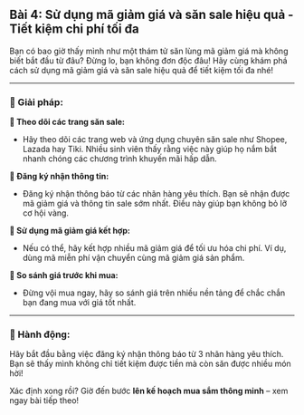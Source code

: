 ## Bài 4: Sử dụng mã giảm giá và săn sale hiệu quả - Tiết kiệm chi phí tối đa

Bạn có bao giờ thấy mình như một thám tử săn lùng mã giảm giá mà không biết bắt đầu từ đâu? Đừng lo, bạn không đơn độc đâu! Hãy cùng khám phá cách sử dụng mã giảm giá và săn sale hiệu quả để tiết kiệm tối đa nhé!

---

### 📌 Giải pháp:

**🔹 Theo dõi các trang săn sale:**
- Hãy theo dõi các trang web và ứng dụng chuyên săn sale như Shopee, Lazada hay Tiki. Nhiều sinh viên thấy rằng việc này giúp họ nắm bắt nhanh chóng các chương trình khuyến mãi hấp dẫn.

**🔹 Đăng ký nhận thông tin:**
- Đăng ký nhận thông báo từ các nhãn hàng yêu thích. Bạn sẽ nhận được mã giảm giá và thông tin sale sớm nhất. Điều này giúp bạn không bỏ lỡ cơ hội vàng.

**🔹 Sử dụng mã giảm giá kết hợp:**
- Nếu có thể, hãy kết hợp nhiều mã giảm giá để tối ưu hóa chi phí. Ví dụ, dùng mã miễn phí vận chuyển cùng mã giảm giá sản phẩm.

**🔹 So sánh giá trước khi mua:**
- Đừng vội mua ngay, hãy so sánh giá trên nhiều nền tảng để chắc chắn bạn đang mua với giá tốt nhất.

---

### 🚀 Hành động:

Hãy bắt đầu bằng việc đăng ký nhận thông báo từ 3 nhãn hàng yêu thích. Bạn sẽ thấy mình không chỉ tiết kiệm được tiền mà còn săn được nhiều món hời!

Xác định xong rồi? Giờ đến bước **lên kế hoạch mua sắm thông minh** – xem ngay bài tiếp theo!